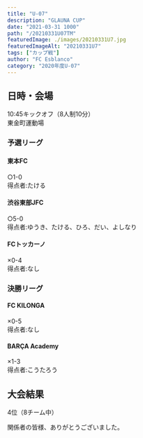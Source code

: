 ```yaml
---
title: "U-07"
description: "GLAUNA CUP"
date: "2021-03-31 1000"
path: "/20210331U07TM"
featuredImage: ./images/20210331U7.jpg
featuredImageAlt: "20210331U7"
tags: ["カップ戦"]
author: "FC Esblanco"
category: "2020年度U-07"
---
```


<script src="https://adm.shinobi.jp/s/f9835040bccb6582c56df68b8f5ecca7"></script>

## 日時・会場

10:45キックオフ（8人制10分）<br>
東金町運動場

### 予選リーグ  

#### 東本FC  
○1-0  
得点者:たける

#### 渋谷東部JFC
○5-0  
得点者:ゆうき、たける、ひろ、だい、よしなり

#### FCトッカーノ  
×0-4  
得点者:なし

### 決勝リーグ

#### FC KILONGA
×0-5  
得点者:なし

#### BARÇA Academy
×1-3  
得点者:こうたろう

## 大会結果
4位（8チーム中）


関係者の皆様、ありがとうございました。

